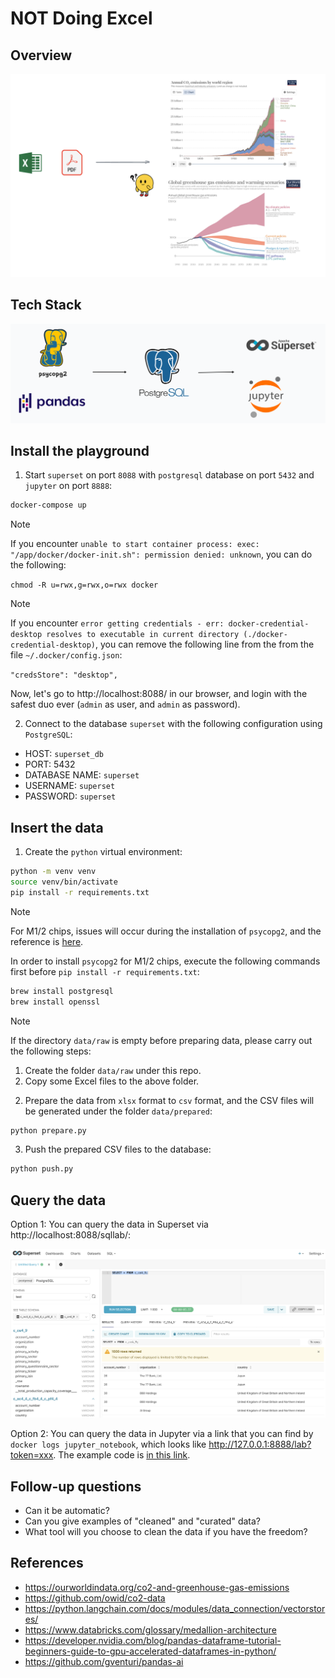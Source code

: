 # NOT Doing Excel

## Overview

![overview](pix/step-1.png)

## Tech Stack

![overview](pix/tech-stack.png)

## Install the playground

1. Start `superset` on port `8088` with `postgresql` database on port `5432` and `jupyter` on port `8888`:
```bash
docker-compose up
```

> [!NOTE]
>
> If you encounter `unable to start container process: exec: "/app/docker/docker-init.sh": permission denied: unknown`, you can do the following:
> 
> `chmod -R u=rwx,g=rwx,o=rwx docker`

> [!NOTE]
>
> If you encounter `error getting credentials - err: docker-credential-desktop resolves to executable in current directory (./docker-credential-desktop)`, you can remove the following line from the from the file `~/.docker/config.json`:
>
> `"credsStore": "desktop",`

Now, let's go to http://localhost:8088/ in our browser, and login with the safest duo ever (`admin` as user, and `admin` as password).

2. Connect to the database `superset` with the following configuration using `PostgreSQL`:
- HOST: `superset_db`
- PORT: 5432
- DATABASE NAME: `superset`
- USERNAME: `superset`
- PASSWORD: `superset`

## Insert the data

1. Create the `python` virtual environment:
```bash
python -m venv venv
source venv/bin/activate
pip install -r requirements.txt
```

> [!NOTE]
>
> For M1/2 chips, issues will occur during the installation of `psycopg2`, and the reference is [here](https://gist.github.com/bruno-uy/f6c7618e7c3d917ba18fa0f7e2d05426).
> 
> In order to install `psycopg2` for M1/2 chips, execute the following commands first before `pip install -r requirements.txt`:
> ```bash
> brew install postgresql
> brew install openssl
> ```

> [!NOTE]
>
> If the directory `data/raw` is empty before preparing data, please carry out the following steps:
> 1. Create the folder `data/raw` under this repo.
> 2. Copy some Excel files to the above folder.

2. Prepare the data from `xlsx` format to `csv` format, and the CSV files will be generated under the folder `data/prepared`:
```bash
python prepare.py
```

3. Push the prepared CSV files to the database:
```bash
python push.py
```

## Query the data

Option 1: You can query the data in Superset via http://localhost:8088/sqllab/:

![superset](pix/superset.png)

Option 2: You can query the data in Jupyter via a link that you can find by `docker logs jupyter_notebook`, which looks like http://127.0.0.1:8888/lab?token=xxx. The example code is [in this link](notebooks/test.ipynb).

## Follow-up questions

- Can it be automatic?
- Can you give examples of "cleaned" and "curated" data?
- What tool will you choose to clean the data if you have the freedom?

## References
- https://ourworldindata.org/co2-and-greenhouse-gas-emissions
- https://github.com/owid/co2-data
- https://python.langchain.com/docs/modules/data_connection/vectorstores/
- https://www.databricks.com/glossary/medallion-architecture
- https://developer.nvidia.com/blog/pandas-dataframe-tutorial-beginners-guide-to-gpu-accelerated-dataframes-in-python/
- https://github.com/gventuri/pandas-ai
